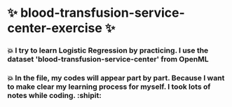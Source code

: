 # :sparkles: blood-transfusion-service-center-exercise :sparkles:





### :boom: I try to learn Logistic Regression by practicing. I use the dataset 'blood-transfusion-service-center' from OpenML




### :boom: In the file, my codes will appear part by part. Because I want to make clear my learning process for myself. I took lots of notes while coding. :shipit:
